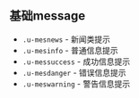 ## 基础message

* `.u-mesnews` - 新闻类提示
* `.u-mesinfo` - 普通信息提示
* `.u-messuccess` - 成功信息提示
* `.u-mesdanger` - 错误信息提示
* `.u-meswarning` - 警告信息提示


